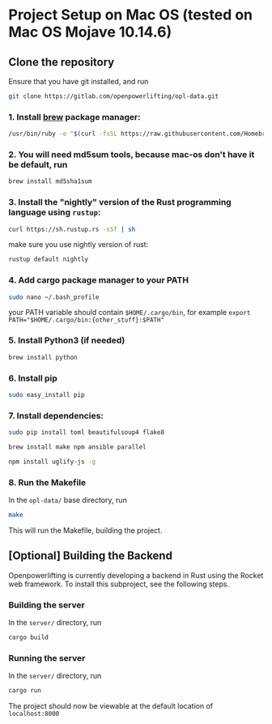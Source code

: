# Project Setup on Mac OS (tested on Mac OS Mojave 10.14.6)

## Clone the repository
Ensure that you have git installed, and run

  ```bash
  git clone https://gitlab.com/openpowerlifting/opl-data.git
  ```


### 1. Install [brew](https://brew.sh/) package manager:
  ```bash
  /usr/bin/ruby -e "$(curl -fsSL https://raw.githubusercontent.com/Homebrew/install/master/install)"
  ```
### 2. You will need md5sum tools, because mac-os don't have it be default, run

  ```bash
  brew install md5sha1sum
  ```
### 3. Install the "nightly" version of the Rust programming language using `rustup`:

  ```bash
  curl https://sh.rustup.rs -sSf | sh
  ```
  make sure you use nightly version of rust:
  ```bash
  rustup default nightly
  ```

### 4. Add cargo package manager to your PATH
  ```bash
  sudo nano ~/.bash_profile
  ```
 your PATH variable should contain `$HOME/.cargo/bin`, for example `export PATH="$HOME/.cargo/bin:{other_stuff}:$PATH"`

### 5. Install Python3 (if needed)

```bash
brew install python
```

### 6. Install pip

```bash
sudo easy_install pip
```

### 7. Install dependencies:

```bash
sudo pip install toml beautifulsoup4 flake8
```

```bash
brew install make npm ansible parallel
```

```bash
npm install uglify-js -g
```

### 8. Run the Makefile
In the `opl-data/` base directory, run

  ```bash
  make
  ```
This will run the Makefile, building the project.

## [Optional] Building the Backend

Openpowerlifting is currently developing a backend in Rust using the Rocket web
framework.  To install this subproject, see the following steps.

### Building the server
In the `server/` directory, run

  ```bash
  cargo build
  ```

### Running the server
In the `server/` directory, run

  ```bash
  cargo run
  ```

The project should now be viewable at the default location of `localhost:8000`
